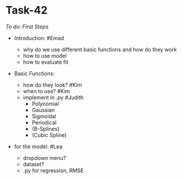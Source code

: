 # Task-42

*To do: First Steps*

- Introduction: #Emad
     - why do we use different basic functions and how do they work
     - how to use model
     - how to evaluate fit
       
- Basic Functions: 
    - how do they look? #Kim
    - when to use? #Kim
    - implement in .py #Judith
        - Polynomial
        - Gaussian
        - Sigmoidal
        - Periodical
        - (B-Splines)
        - (Cubic Spline)
    
- for the model: #Lea
    - dropdown menu?
    - dataset?
    - .py for regression, RMSE
